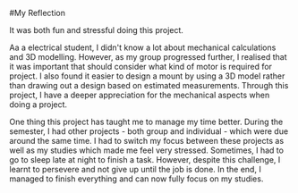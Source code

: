#My Reflection

It was both fun and stressful doing this project.

Aa a electrical student, I didn't know a lot about mechanical calculations and 3D modelling. However, as my group progressed further, I realised that it was important that should consider what kind of motor is required for project. I also found it easier to design a mount by using a 3D model rather than drawing out a design based on estimated measurements. Through this project, I have a deeper appreciation for the mechanical aspects when doing a project.

One thing this project has taught me to manage my time better. During the semester, I had other projects - both group and individual - which were due around the same time. I had to switch my focus between these projects as well as my studies which made me feel very stressed. Sometimes, I had to go to sleep late at night to finish a task. However, despite this challenge, I learnt to persevere and not give up until the job is done. In the end, I managed to finish everything and can now fully focus on my studies.
